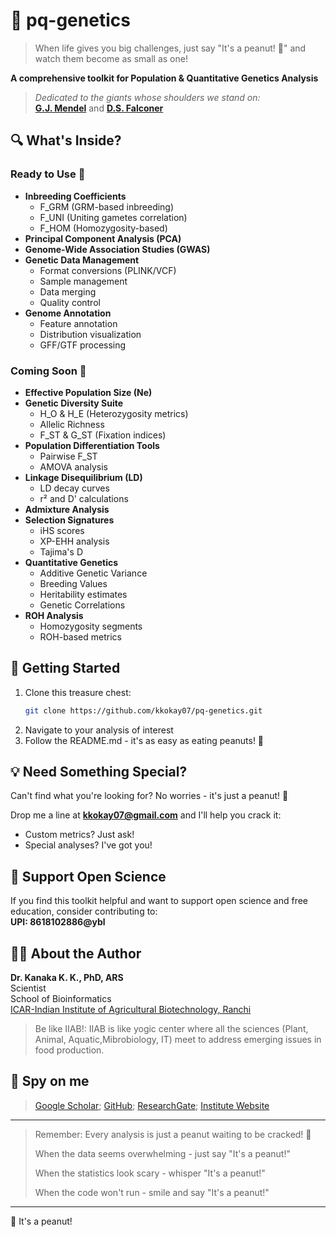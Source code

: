 # 🧬 pq-genetics

> When life gives you big challenges, just say "It's a peanut! 🥜" and watch them become as small as one!

**A comprehensive toolkit for Population & Quantitative Genetics Analysis**  
>*Dedicated to the giants whose shoulders we stand on:*  
>[**G.J. Mendel**](https://link.springer.com/article/10.3103/S0095452723050067) and [**D.S. Falconer**](https://www.sciencedirect.com/science/article/pii/S2214662823000075)

## 🔍 What's Inside?

### Ready to Use 🚀
- **Inbreeding Coefficients**
  - F_GRM (GRM-based inbreeding)
  - F_UNI (Uniting gametes correlation)
  - F_HOM (Homozygosity-based)
- **Principal Component Analysis (PCA)**
- **Genome-Wide Association Studies (GWAS)**
- **Genetic Data Management**
  - Format conversions (PLINK/VCF)
  - Sample management
  - Data merging
  - Quality control
- **Genome Annotation**
  - Feature annotation
  - Distribution visualization
  - GFF/GTF processing

### Coming Soon 🌱
- **Effective Population Size (Ne)**
- **Genetic Diversity Suite**
  - H_O & H_E (Heterozygosity metrics)
  - Allelic Richness
  - F_ST & G_ST (Fixation indices)
- **Population Differentiation Tools**
  - Pairwise F_ST
  - AMOVA analysis
- **Linkage Disequilibrium (LD)**
  - LD decay curves
  - r² and D' calculations
- **Admixture Analysis**
- **Selection Signatures**
  - iHS scores
  - XP-EHH analysis
  - Tajima's D
- **Quantitative Genetics**
  - Additive Genetic Variance
  - Breeding Values
  - Heritability estimates
  - Genetic Correlations
- **ROH Analysis**
  - Homozygosity segments
  - ROH-based metrics

## 🚀 Getting Started

1. Clone this treasure chest:
   ```bash
   git clone https://github.com/kkokay07/pq-genetics.git
   ```
2. Navigate to your analysis of interest
3. Follow the README.md - it's as easy as eating peanuts! 🥜

## 💡 Need Something Special?
Can't find what you're looking for? No worries - it's just a peanut! 🥜

Drop me a line at **kkokay07@gmail.com** and I'll help you crack it:
- Custom metrics? Just ask!
- Special analyses? I've got you!

## 🤝 Support Open Science
If you find this toolkit helpful and want to support open science and free education, consider contributing to:  
**UPI: 8618102886@ybl**

## 👨‍🔬 About the Author

**Dr. Kanaka K. K., PhD, ARS**  
Scientist  
School of Bioinformatics  
[ICAR-Indian Institute of Agricultural Biotechnology, Ranchi](https://iiab.icar.gov.in/)
> Be like IIAB!: IIAB is like yogic center where all the sciences (Plant, Animal, Aquatic,Mibrobiology, IT) meet to address emerging issues in food production.

## 🔎 Spy on me
>[Google Scholar](https://scholar.google.com/citations?hl=en&user=0dQ7Sf8AAAAJ&view_op=list_works&sortby=pubdate); [GitHub](https://github.com/kkokay07); [ResearchGate](https://www.researchgate.net/profile/Kanaka-K-K/research); [Institute Website](https://iiab.icar.gov.in/staff/dr-kanaka-k-k/)

---

> Remember: Every analysis is just a peanut waiting to be cracked! 🥜
>
> When the data seems overwhelming - just say "It's a peanut!"
>
> When the statistics look scary - whisper "It's a peanut!"
>
> When the code won't run - smile and say "It's a peanut!"

---
🥜 It's a peanut!
